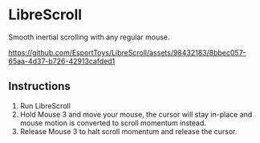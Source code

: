 # LibreScroll
Smooth inertial scrolling with any regular mouse.


https://github.com/EsportToys/LibreScroll/assets/98432183/8bbec057-65aa-4d37-b726-42913cafded1

## Instructions
1. Run LibreScroll
2. Hold Mouse 3 and move your mouse, the cursor will stay in-place and mouse motion is converted to scroll momentum instead.
3. Release Mouse 3 to halt scroll momentum and release the cursor.
